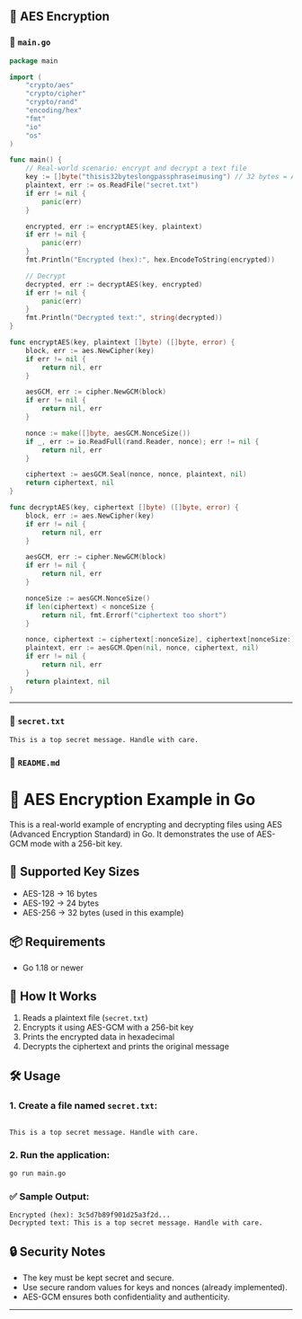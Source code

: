 ## 🔐 AES Encryption

### 📄 `main.go`

```go
package main

import (
	"crypto/aes"
	"crypto/cipher"
	"crypto/rand"
	"encoding/hex"
	"fmt"
	"io"
	"os"
)

func main() {
	// Real-world scenario: encrypt and decrypt a text file
	key := []byte("thisis32byteslongpassphraseimusing") // 32 bytes = AES-256
	plaintext, err := os.ReadFile("secret.txt")
	if err != nil {
		panic(err)
	}

	encrypted, err := encryptAES(key, plaintext)
	if err != nil {
		panic(err)
	}
	fmt.Println("Encrypted (hex):", hex.EncodeToString(encrypted))

	// Decrypt
	decrypted, err := decryptAES(key, encrypted)
	if err != nil {
		panic(err)
	}
	fmt.Println("Decrypted text:", string(decrypted))
}

func encryptAES(key, plaintext []byte) ([]byte, error) {
	block, err := aes.NewCipher(key)
	if err != nil {
		return nil, err
	}

	aesGCM, err := cipher.NewGCM(block)
	if err != nil {
		return nil, err
	}

	nonce := make([]byte, aesGCM.NonceSize())
	if _, err := io.ReadFull(rand.Reader, nonce); err != nil {
		return nil, err
	}

	ciphertext := aesGCM.Seal(nonce, nonce, plaintext, nil)
	return ciphertext, nil
}

func decryptAES(key, ciphertext []byte) ([]byte, error) {
	block, err := aes.NewCipher(key)
	if err != nil {
		return nil, err
	}

	aesGCM, err := cipher.NewGCM(block)
	if err != nil {
		return nil, err
	}

	nonceSize := aesGCM.NonceSize()
	if len(ciphertext) < nonceSize {
		return nil, fmt.Errorf("ciphertext too short")
	}

	nonce, ciphertext := ciphertext[:nonceSize], ciphertext[nonceSize:]
	plaintext, err := aesGCM.Open(nil, nonce, ciphertext, nil)
	if err != nil {
		return nil, err
	}
	return plaintext, nil
}
```

---

### 📄 `secret.txt`

```
This is a top secret message. Handle with care.
```

### 📄 `README.md`

# 🔐 AES Encryption Example in Go

This is a real-world example of encrypting and decrypting files using AES (Advanced Encryption Standard) in Go. It demonstrates the use of AES-GCM mode with a 256-bit key.

## 🔧 Supported Key Sizes

- AES-128 → 16 bytes
- AES-192 → 24 bytes
- AES-256 → 32 bytes (used in this example)

## 📦 Requirements

- Go 1.18 or newer

## 📂 How It Works

1. Reads a plaintext file (`secret.txt`)
2. Encrypts it using AES-GCM with a 256-bit key
3. Prints the encrypted data in hexadecimal
4. Decrypts the ciphertext and prints the original message

## 🛠 Usage

### 1. Create a file named `secret.txt`:

```

This is a top secret message. Handle with care.

```

### 2. Run the application:

```bash
go run main.go
```

### ✅ Sample Output:

```
Encrypted (hex): 3c5d7b89f901d25a3f2d...
Decrypted text: This is a top secret message. Handle with care.
```

## 🔒 Security Notes

- The key must be kept secret and secure.
- Use secure random values for keys and nonces (already implemented).
- AES-GCM ensures both confidentiality and authenticity.

---
